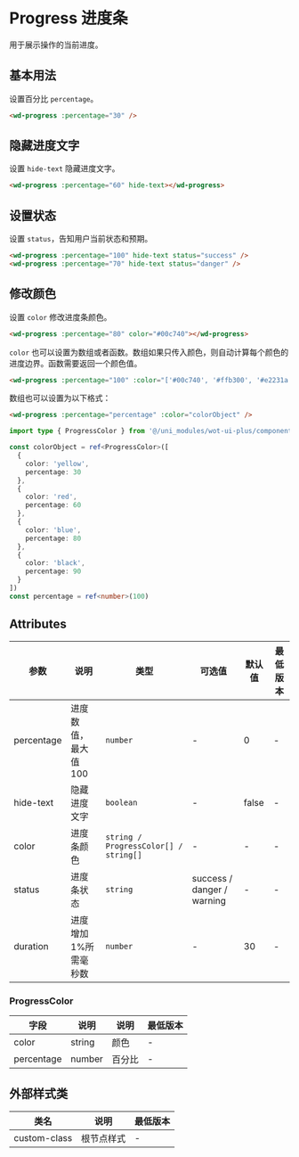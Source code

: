 # Progress 进度条

用于展示操作的当前进度。

## 基本用法

设置百分比 `percentage`。

```html
<wd-progress :percentage="30" />
```

## 隐藏进度文字

设置 `hide-text` 隐藏进度文字。

```html
<wd-progress :percentage="60" hide-text></wd-progress>
```

## 设置状态

设置 `status`，告知用户当前状态和预期。

```html
<wd-progress :percentage="100" hide-text status="success" />
<wd-progress :percentage="70" hide-text status="danger" />
```

## 修改颜色

设置 `color` 修改进度条颜色。

```html
<wd-progress :percentage="80" color="#00c740"></wd-progress>
```

`color` 也可以设置为数组或者函数。数组如果只传入颜色，则自动计算每个颜色的进度边界。函数需要返回一个颜色值。

```html
<wd-progress :percentage="100" :color="['#00c740', '#ffb300', '#e2231a', '#0083ff']" />
```

数组也可以设置为以下格式：

```html
<wd-progress :percentage="percentage" :color="colorObject" />
```

```typescript
import type { ProgressColor } from '@/uni_modules/wot-ui-plus/components/wd-progress/types'

const colorObject = ref<ProgressColor>([
  {
    color: 'yellow',
    percentage: 30
  },
  {
    color: 'red',
    percentage: 60
  },
  {
    color: 'blue',
    percentage: 80
  },
  {
    color: 'black',
    percentage: 90
  }
])
const percentage = ref<number>(100)
```

## Attributes

| 参数       | 说明                  | 类型                                    | 可选值           | 默认值 | 最低版本 |
| ---------- | --------------------- | --------------------------------------- | ---------------- | ------ | -------- |
| percentage | 进度数值，最大值 100  | `number`                                | -                | 0      | -        |
| hide-text  | 隐藏进度文字          | `boolean`                               | -                | false  | -        |
| color      | 进度条颜色            | `string / ProgressColor[] / string[]` | -                | -      | -        |
| status     | 进度条状态            | `string`                                | success / danger / warning | -      | -        |
| duration   | 进度增加 1%所需毫秒数 | `number`                                | -                | 30     | -        |

### ProgressColor

| 字段       | 说明   | 说明   | 最低版本 |
| ---------- | ------ | ------ | -------- |
| color      | string | 颜色   | -        |
| percentage | number | 百分比 | -        |

## 外部样式类

| 类名         | 说明       | 最低版本 |
| ------------ | ---------- | -------- |
| custom-class | 根节点样式 | -        |
